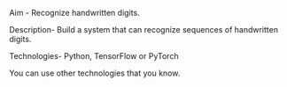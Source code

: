 Aim -
Recognize handwritten digits.

Description-
Build a system that can recognize sequences of handwritten digits.

Technologies-
Python, TensorFlow or PyTorch

You can use other technologies that you know.
